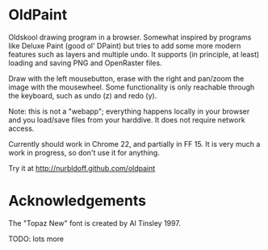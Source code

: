 OldPaint
========

Oldskool drawing program in a browser. Somewhat inspired by programs like Deluxe Paint (good ol' DPaint) but tries to add some more modern features such as layers and multiple undo. It supports (in principle, at least) loading and saving PNG and OpenRaster files.

Draw with the left mousebutton, erase with the right and pan/zoom the image with the mousewheel. Some functionality is only reachable through the keyboard, such as undo (z) and redo (y).

Note: this is not a "webapp"; everything happens locally in your browser and you load/save files from your harddive. It does not require network access.

Currently should work in Chrome 22, and partially in FF 15. It is very much a work in progress, so don't use it for anything.

Try it at http://nurbldoff.github.com/oldpaint

Acknowledgements
================

The "Topaz New" font is created by Al Tinsley 1997.

TODO: lots more

